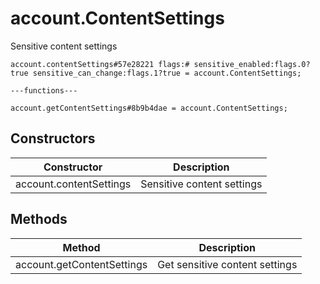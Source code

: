 # account.ContentSettings
Sensitive content settings

```
account.contentSettings#57e28221 flags:# sensitive_enabled:flags.0?true sensitive_can_change:flags.1?true = account.ContentSettings;

---functions---

account.getContentSettings#8b9b4dae = account.ContentSettings;
```

## Constructors
| Constructor | Description |
| ---- | ----------- |
| account.contentSettings | Sensitive content settings |


## Methods
| Method | Description |
| ---- | ----------- |
| account.getContentSettings | Get sensitive content settings |


